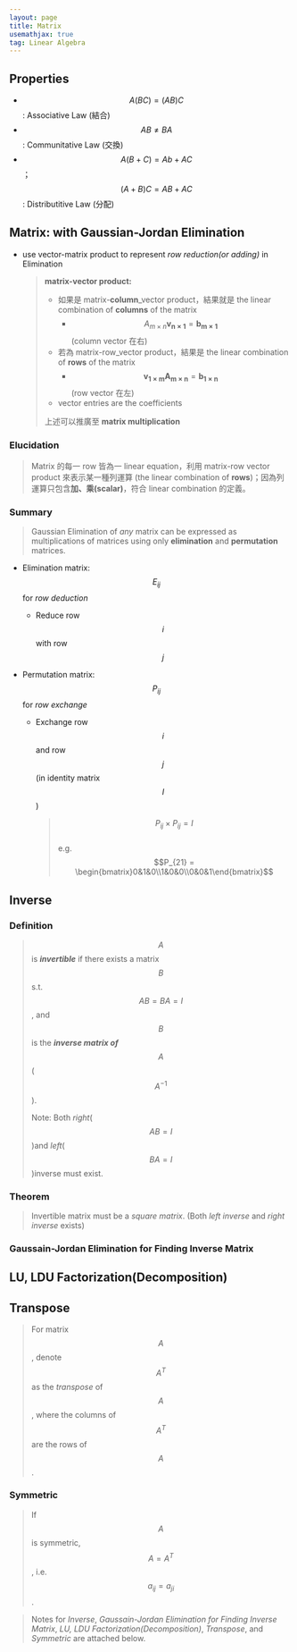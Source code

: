 ```yaml
---
layout: page
title: Matrix
usemathjax: true
tag: Linear Algebra
---
```


## Properties

* $$A (BC) = (AB) C$$: Associative Law (結合)
* $$AB \neq BA$$: Communitative Law (交換)
* $$A (B+C) = Ab + AC$$；$$(A+B) C = AB + AC$$: Distributitive Law (分配)

## Matrix: with Gaussian-Jordan Elimination

* use vector-matrix product to represent *row reduction(or adding)* in Elimination

  > **matrix-vector product:**
  >
  > * 如果是 matrix-**column**_vector product，結果就是 the linear combination of **columns** of the matrix
  >   * $$A_{m\times n}\boldsymbol{v_{n\times 1}} = \boldsymbol{b_{m\times 1}}$$ (column vector 在右)
  > * 若為 matrix-row_vector product，結果是 the linear combination of **rows** of the matrix
  >   * $$\boldsymbol{v_{1\times m}A_{m\times n}} = \boldsymbol{b_{1\times n}}$$ (row vector 在左)
  > * vector entries are the coefficients
  >
  > 上述可以推廣至 **matrix multiplication**

### Elucidation

> Matrix 的每一 row 皆為一 linear equation，利用 matrix-row vector product 來表示某一種列運算 (the linear combination of **rows**)；因為列運算只包含**加、乘(scalar)**，符合 linear combination 的定義。

### Summary

> Gaussian Elimination of *any* matrix can be expressed as multiplications of matrices using only **elimination** and **permutation** matrices.

* Elimination matrix: $$E_{ij}$$ for *row deduction* 

  * Reduce row $$i$$ with row $$j$$ 

* Permutation matrix: $$P_{ij}$$ for *row exchange* 

  * Exchange row $$i$$ and row $$j$$ (in identity matrix $$I$$)

    >$$P_{ij} \times P_{ij} = I$$<br>
    >e.g. $$P_{21} = \begin{bmatrix}0&1&0\\1&0&0\\0&0&1\end{bmatrix}$$ 

##  Inverse

### Definition

> $$A$$ is ***invertible*** if there exists a matrix $$B$$ s.t. $$AB = BA = I$$, and $$B$$ is the ***inverse matrix of*** $$A$$ ($$A^{-1}$$).
>
> Note: Both *right*($$AB=I$$)and *left*($$BA=I$$)inverse must exist. 

### Theorem

> Invertible matrix must be a *square matrix*. (Both *left inverse* and *right inverse* exists)

### Gaussain-Jordan Elimination for Finding Inverse Matrix

## LU, LDU Factorization(Decomposition)

## Transpose

> For matrix $$A$$, denote $$A^T$$ as the *transpose* of $$A$$, where the columns of $$A^T$$ are the rows of $$A$$. 

### Symmetric 

> If $$A$$ is symmetric, $$A = A^T$$, i.e. $$a_{ij} = a_{ji}$$.

> Notes for *Inverse*, *Gaussain-Jordan Elimination for Finding Inverse Matrix*, *LU, LDU Factorization(Decomposition)*, *Transpose*, and *Symmetric* are attached below.
